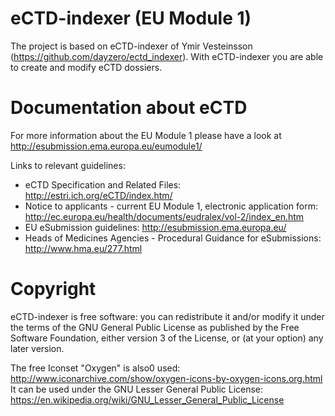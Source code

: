 # eCTD-indexer (EU Module 1)
The project is based on eCTD-indexer of Ymir Vesteinsson (https://github.com/dayzero/ectd_indexer).
With eCTD-indexer you are able to create and modify eCTD dossiers.



# Documentation about eCTD
For more information about the EU Module 1 please have a look at http://esubmission.ema.europa.eu/eumodule1/

Links to relevant guidelines:
* eCTD Specification and Related Files: http://estri.ich.org/eCTD/index.htm/
* Notice to applicants - current EU Module 1, electronic application form: http://ec.europa.eu/health/documents/eudralex/vol-2/index_en.htm
* EU eSubmission guidelines: http://esubmission.ema.europa.eu/
* Heads of Medicines Agencies - Procedural Guidance for eSubmissions: http://www.hma.eu/277.html



# Copyright
eCTD-indexer is free software: you can redistribute it and/or modify it under the terms of the GNU General Public License as published by
the Free Software Foundation, either version 3 of the License, or (at your option) any later version.

The free Iconset "Oxygen" is also0 used: http://www.iconarchive.com/show/oxygen-icons-by-oxygen-icons.org.html 
It can be used under the GNU Lesser General Public License: https://en.wikipedia.org/wiki/GNU_Lesser_General_Public_License